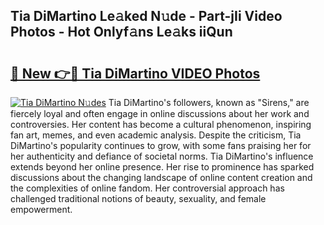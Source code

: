 ## Tia DiMartino Le𝚊ked N𝚞de - Part-jIi Video Photos - Hot Onlyf𝚊ns Le𝚊ks iiQun

# <h2><a href="http://ab529.deff.icu/?id=Tia+DiMartino">🔗 New 👉🔴 Tia DiMartino VIDEO Photos</a></h2>

[![Tia DiMartino N𝚞des](https://i.imgur.com/rIISA9y.gif)](http://ab529.deff.icu/?id=Tia+DiMartino)
Tia DiMartino's followers, known as "Sirens," are fiercely loyal and often engage in online discussions about her work and controversies. Her content has become a cultural phenomenon, inspiring fan art, memes, and even academic analysis. Despite the criticism, Tia DiMartino's popularity continues to grow, with some fans praising her for her authenticity and defiance of societal norms. Tia DiMartino's influence extends beyond her online presence. Her rise to prominence has sparked discussions about the changing landscape of online content creation and the complexities of online fandom. Her controversial approach has challenged traditional notions of beauty, sexuality, and female empowerment.
